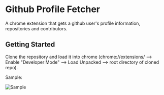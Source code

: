 # Github Profile Fetcher

A chrome extension that gets a github user's profile information, repositories and contributors. 

## Getting Started

Clone the repository and load it into chrome (chrome://extensions/ --> Enable "Developer Mode" --> Load Unpacked --> root directory of cloned repo).

Sample:

![Sample](images/Sample.png?raw=true "Sample")
